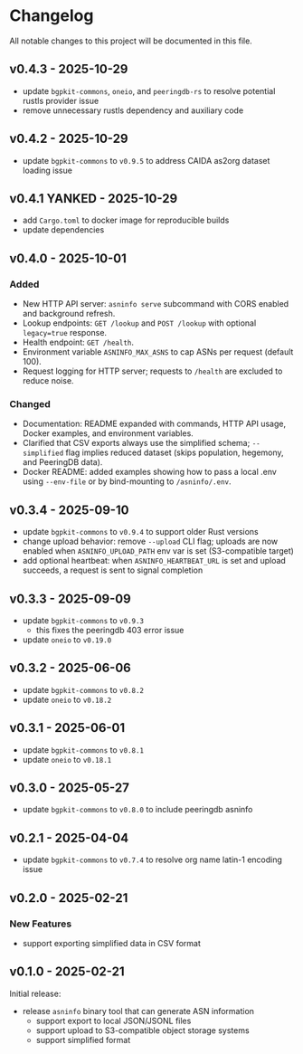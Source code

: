 # Changelog

All notable changes to this project will be documented in this file.

## v0.4.3 - 2025-10-29

* update `bgpkit-commons`, `oneio`, and `peeringdb-rs` to resolve potential rustls provider issue
* remove unnecessary rustls dependency and auxiliary code

## v0.4.2 - 2025-10-29

* update `bgpkit-commons` to `v0.9.5` to address CAIDA as2org dataset loading issue

## v0.4.1 YANKED - 2025-10-29

* add `Cargo.toml` to docker image for reproducible builds
* update dependencies

## v0.4.0 - 2025-10-01

### Added

- New HTTP API server: `asninfo serve` subcommand with CORS enabled and background refresh.
- Lookup endpoints: `GET /lookup` and `POST /lookup` with optional `legacy=true` response.
- Health endpoint: `GET /health`.
- Environment variable `ASNINFO_MAX_ASNS` to cap ASNs per request (default 100).
- Request logging for HTTP server; requests to `/health` are excluded to reduce noise.

### Changed

- Documentation: README expanded with commands, HTTP API usage, Docker examples, and environment variables.
- Clarified that CSV exports always use the simplified schema; `--simplified` flag implies reduced dataset (skips
  population, hegemony, and PeeringDB data).
- Docker README: added examples showing how to pass a local .env using `--env-file` or by bind-mounting to
  `/asninfo/.env`.

## v0.3.4 - 2025-09-10

* update `bgpkit-commons` to `v0.9.4` to support older Rust versions
* change upload behavior: remove `--upload` CLI flag; uploads are now enabled when `ASNINFO_UPLOAD_PATH` env var is
  set (S3-compatible target)
* add optional heartbeat: when `ASNINFO_HEARTBEAT_URL` is set and upload succeeds, a request is sent to signal
  completion

## v0.3.3 - 2025-09-09

* update `bgpkit-commons` to `v0.9.3`
    * this fixes the peeringdb 403 error issue
* update `oneio` to `v0.19.0`

## v0.3.2 - 2025-06-06

* update `bgpkit-commons` to `v0.8.2`
* update `oneio` to `v0.18.2`

## v0.3.1 - 2025-06-01

* update `bgpkit-commons` to `v0.8.1`
* update `oneio` to `v0.18.1`

## v0.3.0 - 2025-05-27

* update `bgpkit-commons` to `v0.8.0` to include peeringdb asninfo

## v0.2.1 - 2025-04-04

* update `bgpkit-commons` to `v0.7.4` to resolve org name latin-1 encoding issue

## v0.2.0 - 2025-02-21

### New Features

* support exporting simplified data in CSV format

## v0.1.0 - 2025-02-21

Initial release:

* release `asninfo` binary tool that can generate ASN information
    * support export to local JSON/JSONL files
    * support upload to S3-compatible object storage systems
    * support simplified format